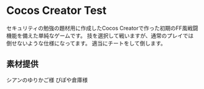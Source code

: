 # Cocos Creator Test

セキュリティの勉強の題材用に作成したCocos Creatorで作った初期のFF風戦闘機能を備えた単純なゲームです。
技を選択して戦いますが、通常のプレイでは倒せないような仕様になってます。
適当にチートをして倒します。

## 素材提供
シアンのゆりかご様
ぴぽや倉庫様
